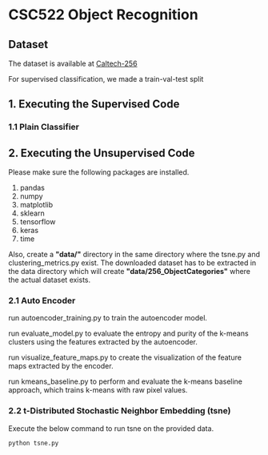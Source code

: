 # CSC522 Object Recognition

## Dataset
The dataset is available at [Caltech-256](http://www.vision.caltech.edu/Image_Datasets/Caltech256/)

For supervised classification, we made a train-val-test split 

## 1. Executing the Supervised Code
### 1.1 Plain Classifier
## 2. Executing the Unsupervised Code 
Please make sure the following packages are installed.
1. pandas
2. numpy
3. matplotlib
4. sklearn
5. tensorflow
6. keras
7. time

Also, create a **"data/"** directory in the same directory where the tsne.py and clustering_metrics.py exist. The downloaded dataset has to be extracted in the data directory which will create **"data/256_ObjectCategories"** where the actual dataset exists.

### 2.1 Auto Encoder
run autoencoder_training.py to train the autoencoder model.

run evaluate_model.py to evaluate the entropy and purity of the k-means clusters using the features extracted by the autoencoder.

run visualize_feature_maps.py to create the visualization of the feature maps extracted by the encoder.

run kmeans_baseline.py to perform and evaluate the k-means baseline approach, which trains k-means with raw pixel values.

### 2.2 t-Distributed Stochastic Neighbor Embedding (tsne)

Execute the below command to run tsne on the provided data.

```python tsne.py```
